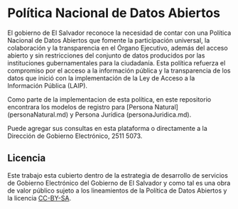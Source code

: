 # Política Nacional de Datos Abiertos

El gobierno de El Salvador reconoce la necesidad de contar con una Política Nacional de Datos Abiertos que fomente la participación universal, la colaboración y la transparencia en el Órgano Ejecutivo, además del acceso abierto y sin restricciones del conjunto de datos producidos por las instituciones gubernamentales para la ciudadanía. Esta política refuerza el compromiso por el acceso a la información pública y la transparencia de los datos que inició con la implementación de la Ley de Acceso a la Información Pública (LAIP).

Como parte de la implementacion de esta política, en este repositorio encontrara los modelos de registro para [Persona Natural] (personaNatural.md)  y Persona Jurídica (personaJuridica.md).

Puede agregar sus consultas en esta plataforma o directamente a la Dirección de Gobierno Electrónico, 2511 5073.

## Licencia

Este trabajo esta cubierto dentro de la estrategia de desarrollo de servicios de Gobierno Electrónico del Gobierno de El Salvador y como tal es una obra de valor público sujeto a los lineamientos de la Política de Datos Abiertos y la licencia [CC-BY-SA](https://creativecommons.org/licenses/by-sa/3.0/deed.es).  
